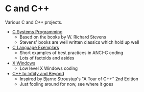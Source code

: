 # C and C++
Various C and C++ projects.
* [C Systems Programming](SystemsProgramming/)
  - Based on the books by W. Richard Stevens
  - Stevens' books are well written classics which hold up well
* [C Language Exemplars](CExemplars/)
  - Short examples of best practices in ANCI-C coding
  - Lots of factoids and asides
* [X Windows](XWindows/)
  - Low level X Windows coding
* [C++ to Infiity and Beyond](C++InfinityAndBeyond/)
  - Inspired by Bjarne Stroustup's "A Tour of C++" 2nd Edition
  - Just fooling around for now, see where it goes

